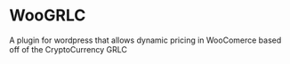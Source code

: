 # WooGRLC
A plugin for wordpress that allows dynamic pricing in WooComerce based off of the CryptoCurrency GRLC
